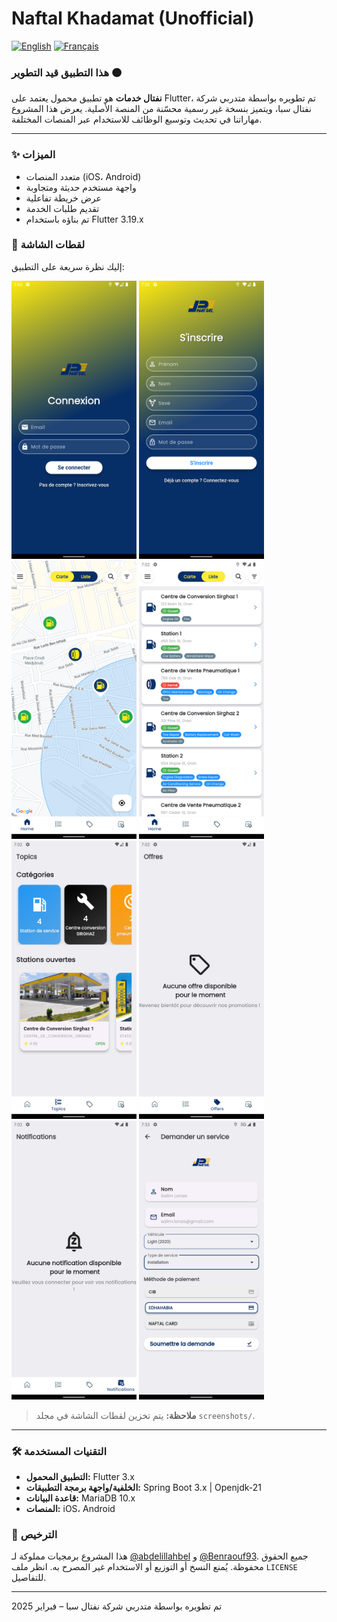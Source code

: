# Naftal Khadamat (Unofficial)

[![English](https://img.shields.io/badge/Lang-English-blue.svg)](README.md) [![Français](https://img.shields.io/badge/Lang-Français-green.svg)](README.fr.md)

### هذا التطبيق قيد التطوير 🟠

**نفتال خدمات** هو تطبيق محمول يعتمد على Flutter، تم تطويره بواسطة متدربي شركة نفتال سبا، ويتميز بنسخة غير رسمية محسّنة من المنصة الأصلية. يعرض هذا المشروع مهاراتنا في تحديث وتوسيع الوظائف للاستخدام عبر المنصات المختلفة.

---

### ✨ الميزات

- متعدد المنصات (iOS، Android)
- واجهة مستخدم حديثة ومتجاوبة
- عرض خريطة تفاعلية
- تقديم طلبات الخدمة
- تم بناؤه باستخدام Flutter 3.19.x

### 📸 لقطات الشاشة

إليك نظرة سريعة على التطبيق:

<div>
  <img src="screenshots/Screenshot_1740593100.png" alt="لقطة شاشة 1" width="200"> 
  <img src="screenshots/Screenshot_1740593104.png" alt="لقطة شاشة 2" width="200"> 
  <img src="screenshots/Screenshot_1740593190.png" alt="لقطة شاشة 3" width="200"> 
  <img src="screenshots/Screenshot_1740592981.png" alt="لقطة شاشة 4" width="200">
</div>
<div>
  <img src="screenshots/Screenshot_1740592924.png" alt="لقطة شاشة 5" width="200"> 
  <img src="screenshots/Screenshot_1740592937.png" alt="لقطة شاشة 6" width="200"> 
  <img src="screenshots/Screenshot_1740592942.png" alt="لقطة شاشة 7" width="200"> 
  <img src="screenshots\Screenshot_1740596017.png" alt="لقطة شاشة 8" width="200">
</div>

> **ملاحظة:** يتم تخزين لقطات الشاشة في مجلد `screenshots/`.

---

### 🛠️ التقنيات المستخدمة

- **التطبيق المحمول:** Flutter 3.x
- **الخلفية/واجهة برمجة التطبيقات:** Spring Boot 3.x | Openjdk-21
- **قاعدة البيانات:** MariaDB 10.x
- **المنصات:** iOS، Android

### 📜 الترخيص

هذا المشروع برمجيات مملوكة لـ [@abdelillahbel](https://github.com/abdelillahbel) و [@Benraouf93](https://github.com/Benraouf93). جميع الحقوق محفوظة. يُمنع النسخ أو التوزيع أو الاستخدام غير المصرح به. انظر ملف `LICENSE` للتفاصيل.

---

تم تطويره بواسطة متدربي شركة نفتال سبا – فبراير 2025
